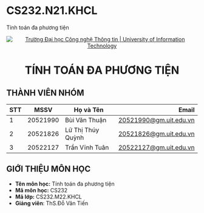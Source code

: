 # CS232.N21.KHCL
Tính toán đa phương tiện
<!-- Banner -->
<p align="center">
  <a href="https://www.uit.edu.vn/" title="Trường Đại học Công nghệ Thông tin" style="border: none;">
    <img src="https://i.imgur.com/WmMnSRt.png" alt="Trường Đại học Công nghệ Thông tin | University of Information Technology">
  </a>
</p>

<h1 align="center"><b>TÍNH TOÁN ĐA PHƯƠNG TIỆN</b></h>

## THÀNH VIÊN NHÓM
| STT    | MSSV          | Họ và Tên         | Email                   |
| ------ |:-------------:| ------------------|-------------------------:
| 1      | 20521990      | Bùi Văn Thuận     |20521990@gm.uit.edu.vn   |
| 2      | 20521826      | Lữ Thị Thúy Quỳnh |20521826@gm.uit.edu.vn   |
| 3      | 20522127      | Trần Vĩnh Tuân    |20522127@gm.uit.edu.vn   |

## GIỚI THIỆU MÔN HỌC
* **Tên môn học:** Tính toán đa phương tiện
* **Mã môn học:** CS232
* **Mã lớp:** CS232.M22.KHCL
* **Giảng viên**: ThS.Đỗ Văn Tiến

